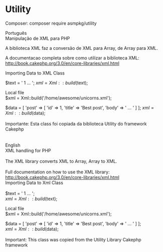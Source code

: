 # Utility

Composer: composer require asmpkg/utility<br>

Português<br>
Manipulação de XML para PHP<br>

A biblioteca XML faz a conversão de XML para Array, de Array para XML.<br>

A documentacao completa sobre como utilizar a biblioteca XML: http://book.cakephp.org/3.0/en/core-libraries/xml.html<br>

Importing Data to XML Class<br>


$text = '<?xml version="1.0" encoding="utf-8"?>
<post>
    <id>1</id>
    <title>Best post</title>
    <body> ... </body>
</post>';
$xml = Xml::build($text);

Local file<br>
$xml = Xml::build('/home/awesome/unicorns.xml');

$data = [
    'post' => [
        'id' => 1,
        'title' => 'Best post',
        'body' => ' ... '
    ]
];
$xml = Xml::build($data);
<br>
<br>
Importante: Esta class foi copiada da biblioteca Utility do framework Cakephp<br>
<br>
<br>
English<br>
XML handling for PHP<br>
<br>
The XML library converts XML to Array, Array to XML.<br>
<br>
Full documentation on how to use the XML library: http://book.cakephp.org/3.0/en/core-libraries/xml.html
<br>
Importing Data to Xml Class<br>
<br>
$text = '<?xml version="1.0" encoding="utf-8"?>
<post>
    <id>1</id>
    <title>Best post</title>
    <body> ... </body>
</post>';
<br>
$xml = Xml::build($text);<br>

Local file<br>
$xml = Xml::build('/home/awesome/unicorns.xml');

$data = [
    'post' => [
        'id' => 1,
        'title' => 'Best post',
        'body' => ' ... '
    ]
];
<br>
$xml = Xml::build($data);<br>
<br>
Important: This class was copied from the Utility Library Cakephp framework<br>